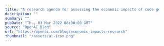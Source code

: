 ```yaml
---
title: "A research agenda for assessing the economic impacts of code generation models"
description: ""
summary: ""
pubDate: "Thu, 03 Mar 2022 08:00:00 GMT"
source: "OpenAI Blog"
url: "https://openai.com/blog/economic-impacts-research"
thumbnail: "/assets/ai-icon.png"
---
```


